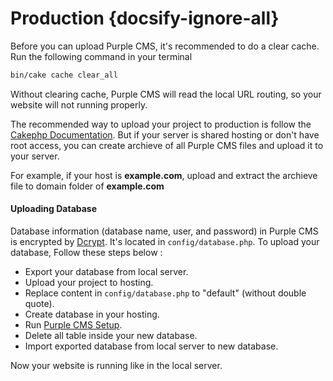 # Production {docsify-ignore-all}

Before you can upload Purple CMS, it's recommended to do a clear cache. Run the following command in your terminal

```bash
bin/cake cache clear_all
```

Without clearing cache, Purple CMS will read the local URL routing, so your website will not running properly.

The recommended way to upload your project to production is follow the [Cakephp Documentation](https://book.cakephp.org/3.0/en/installation.html#production). But if your server is shared hosting or don't have root access, you can create archieve of all Purple CMS files and upload it to your server. 

For example, if your host is **example.com**, upload and extract the archieve file to domain folder of **example.com**

#### Uploading Database

Database information (database name, user, and password) in Purple CMS is encrypted by [Dcrypt](https://github.com/mmeyer2k/dcrypt/tree/4.0.2). It's located in <code>config/database.php</code>. To upload your database, Follow these steps below : 
 - Export your database from local server.
 - Upload your project to hosting.
 - Replace content in <code>config/database.php</code> to "default" (without double quote).
 - Create database in your hosting.
 - Run [Purple CMS Setup](/).
 - Delete all table inside your new database.
 - Import exported database from local server to new database.

Now your website is running like in the local server.  